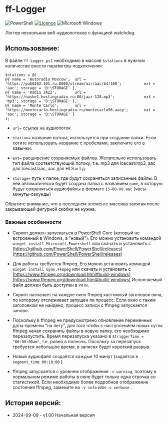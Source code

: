 # ff-Logger

![PowerShell](https://img.shields.io/badge/PowerShell-%235391FE.svg?style=for-the-badge&logo=powershell&logoColor=white)
[![Licence](https://img.shields.io/github/license/ykmn/ff-Logger?style=for-the-badge)](./LICENSE)
![Microsoft Windows](https://img.shields.io/badge/Microsoft-Windows-%FF5F91FF.svg?style=for-the-badge&logo=Microsoft%20Windows&logoColor=white)


Логгер нескольких веб-аудиопотоков с функцией watchdog.

## Использование:

В файле `ff-Logger.ps1` необходимо в массив `$stations` в нужном количестве внести параметры подключения:

```
$stations = @(
@{ name = 'Autoradio Moscow';  url = 'https://pub0202.101.ru:8000/stream/air/aac/64/100';          ext = 'aac'; storage = 'D:\STORAGE' },
@{ name = 'Radio JAZZ';        url = 'https://nashe1.hostingradio.ru:80/jazz-128.mp3';             ext = 'mp3'; storage = 'D:\STORAGE' },
@{ name = 'Monte Carlo';       url = 'https://montecarlo.hostingradio.ru/montecarlo96.aacp';       ext = 'aac'; storage = 'D:\STORAGE' }
);
```

* `url=` ссылка на аудиопоток

* `station=` название потока, используется при создании папки.
Если хотите использовать название с пробелами, заключите его в кавычки.

* `ext=` расширение сохраняемых файлов. Желательно использовать тип файла соответствующий потоку,
т.е. mp3 для Icecast/mp3, aac для Icecast/aac, aac для HLS и т.д.

* `storage=` путь к папке, где будут сохраняться записанные файлы. В ней автоматически
будет создана папка с названием `name`, в которую будут сохраняться аудиофайлы
в формате `15-00-00.aac` (часы-минуты-секунды)

Обратите внимание, что в последнем элементе массива запятая после закрывающей фигурной скобки не нужна.


### Важные особенности

* Скрипт должен запускаться в PowerShell Core (который не встроенный в Windows, а "новый"). Его можно установить командой `winget install Microsoft.Powershell`
или скачать и установить с [https://github.com/PowerShell/PowerShell/releases](https://github.com/PowerShell/PowerShell/releases)

* Для работы требуется ffmpeg. Его можно установить командой `winget install Gyan.FFmpeg`
или скачать и установить с [https://www.ffmpeg.org/download.html#build-windows](https://www.ffmpeg.org/download.html#build-windows)
Исполняемый файл должен быть доступен в `PATH`.

* Скрипт назначает на каждое окно ffmpeg кастомный заголовок окна, по которому отслеживает запущен ли процесс.
Если окно с таким заголовком не найдено, процесс записи с ffmpeg запускается заново.

* Поскольку в ffmpeg не предусмотрено обновление переменных даты-времени "на лету", для того чтобы с наступлением новых суток
ffmpeg начал сохранять файлы в новую папку, его необходимо перезапустить. Время перезапуска указано
в `$triggerTime = "00:00:00am"`, т.е. ровно в полночь. Посольку за перезапуск требуется небольшое время, в записях будет короткий разрыв.

* Новый аудиофайл создаётся каждые 10 минут (задаётся в ` -segment_time 00:10:00` )

* ffmpeg запускается с уровнем отображения ` -v warning `, поэтому в нормальном режиме работы в окне будет только одна строчка со статистикой.
Если необходимо более подробное отображение состояния ffmpeg, замените на ` -v info ` или ` -v verbose ` .


## История версий:
* 2024-09-09 - v1.00 Начальная версия
